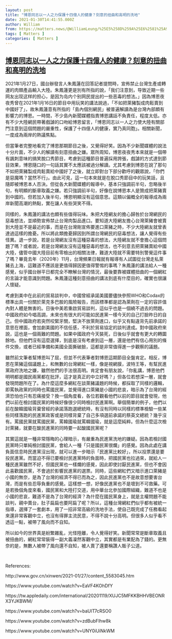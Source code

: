 ```yaml
---
layout: post
title: "博恩同志以一人之力保護十四億人的健康？刻意的扭曲和高明的洗地"
date: 2021-01-30T14:41:55.000Z
author: William
from: https://matters.news/@WilliamLeung/%25E5%258D%259A%25E6%2581%25A9%25E5%2590%258C%25E5%25BF%2597%25E4%25BB%25A5%25E4%25B8%2580%25E4%25BA%25BA%25E4%25B9%258B%25E5%258A%259B%25E4%25BF%259D%25E8%25AD%25B7%25E5%258D%2581%25E5%259B%259B%25E5%2584%2584%25E4%25BA%25BA%25E7%259A%2584%25E5%2581%25A5%25E5%25BA%25B7-%25E5%2588%25BB%25E6%2584%258F%25E7%259A%2584%25E6%2589%25AD%25E6%259B%25B2%25E5%2592%258C%25E9%25AB%2598%25E6%2598%258E%25E7%259A%2584%25E6%25B4%2597%25E5%259C%25B0-bafyreigvzlelwy6ntynag3mquk76vaqjfqcu7h6w6ywkboh6tvkickt3gi
tags: [ Matters ]
categories: [ Matters ]
---
```

<!--1612017715000-->
[博恩同志以一人之力保護十四億人的健康？刻意的扭曲和高明的洗地](https://matters.news/@WilliamLeung/%25E5%258D%259A%25E6%2581%25A9%25E5%2590%258C%25E5%25BF%2597%25E4%25BB%25A5%25E4%25B8%2580%25E4%25BA%25BA%25E4%25B9%258B%25E5%258A%259B%25E4%25BF%259D%25E8%25AD%25B7%25E5%258D%2581%25E5%259B%259B%25E5%2584%2584%25E4%25BA%25BA%25E7%259A%2584%25E5%2581%25A5%25E5%25BA%25B7-%25E5%2588%25BB%25E6%2584%258F%25E7%259A%2584%25E6%2589%25AD%25E6%259B%25B2%25E5%2592%258C%25E9%25AB%2598%25E6%2598%258E%25E7%259A%2584%25E6%25B4%2597%25E5%259C%25B0-bafyreigvzlelwy6ntynag3mquk76vaqjfqcu7h6w6ywkboh6tvkickt3gi)
------

<div>
<p>2021年1月27日，國台辦發言人朱鳳蓮在回答記者提問時，宣佈禁止台灣生產或轉運的肉類產品輸入大陸。朱鳳蓮更是別有所指的說，「我们注意到，导致近期一些网友出现这样的担心，是因为岛内个别网民提出的一些恶毒的想法。」因為博恩夜夜秀曾在2021年1月16日的節目中用玩笑的講法說過，「不如把萊豬製成肉鬆賣到中國好了」，故朱鳳蓮意有所指的「島內個別網民」被普遍解讀為是台灣內部頗有影響力的博恩。一時間，不少島內新聞媒體指責博恩講話不負責任，程度太低。亦有不少大陸網民帶著戲謔的口吻給博恩留言，「博恩同志以一人之力使大陸有關部門注意到這個問題的嚴重性，保護了十四億人的健康，實乃真同胞」。相關新聞，一度成為兩岸的熱議焦點。</p><p>但當筆者完整地看完了博恩那期節目之後，又覺得好笑。因為不少新聞媒體的說法十分片面，不少人的解讀有刻意扭曲之嫌。眾所周知，博恩夜夜秀本來就是一個帶有諷刺意味的搞笑脫口秀節目，考慮到這種節目普遍採用誇張，戲謔的方式達到節目效果，博恩隨口的一句話其實不太應該被過分解讀。尤其考慮到博恩在說了那句不如把萊豬製成肉鬆賣給中國好了之後，就立即對台下部分歡呼的觀眾說，「你們是惡魔嗎？當然不行」。由此可見，這一句本來就是在脫口秀節目中的玩笑話，且隨即被博恩本人否決。但從各大新聞媒體的報導中，基本只強調前半句，忽略後半句，有明顯的斷章取義之嫌。若只強調前半句，好像在說博恩本人是贊成把萊豬賣到中國的。但若加入後半句，博恩明顯沒有這個意思。這類以偏概全的報導成為兩岸新聞高潮的熱點，實在讓人有些哭笑不得。</p><p>同樣的，朱鳳蓮的講法也頗有些值得玩味。朱把大陸網友的擔心歸咎於台灣網民的惡毒想法，並順勢宣佈禁止台灣肉製品進口。要知道大陸網友擔心台灣萊豬會被賣到大陸並不是最近的事，而是在台灣剛宣佈要進口萊豬之時，不少大陸網友就曾表達過這樣的擔憂。所以將此類擔憂歸因到所謂台灣網民的惡毒想法，讓人覺得有些怪異。退一步說，若是台灣網友沒有這種惡毒的想法，大陸網友就不會擔心這個問題了嗎？或者說，若是台灣網友沒有這種惡毒的想法，也不刻意去把萊豬賣給中國大陸，儘管中國大陸目前有零檢出的相關法律，難道大陸就不需要特別警覺這件事了嗎？畢竟去年（2020年）11月，台灣頻果日報就有報導有人試圖從台灣走私萊豬去上海，這難道不應該是更值得歸因更值得警惕的事嗎？朱鳳蓮的講法給人一種感覺，似乎國台辦平日都完全不瞭解台灣的情況，最後要靠被媒體扭曲的一個網紅的言論才能意識到問題。朱鳳蓮這種刻意扭曲的講法到底有什麼目的，確實也很讓人懷疑。</p><p>考慮到美中在此前的貿易談判中，中國曾經承諾美國要儘快參照WHO和Codax的標準出具一份關於萊克多巴胺的風險報告，而該標準都是認為萊劑在一定的容許值內對人體是無害的。日後中美若重啟貿易談判，這似乎也是一個繞不過去的問題。中國政府如今唱高調，未來也有很大的可能如民進黨一樣今天的自己打臉昨日的自己。但中國政府若突然咬緊牙關，堅決不放萊劑進口，似乎又有點違背先前承諾的意思在裡面，會加劇美國的不信任感，不利於貿易協定的談判達成。對中國政府來說，這也是一個兩難的問題。如果中國政府今天裝死，日後似乎就會有更大的轉圜餘地。但他們沒有這麼選擇，到底是沒有考慮到這一層，還是他們有信心用別的條件交換，或者已經準備和美國全面撕破臉，這都是非常值得進一步觀察的議題。</p><p>雖然前文筆者幫博恩叫了屈，但並不代表筆者對博恩這期節目全盤肯定。相反，博恩在萊豬這個議題上，和無數的台灣網紅一樣，像是視網膜，波特王等，有幫民進黨政府洗地之嫌，雖然他們的手法很高明。肯定會有朋友說，「你亂講，博恩他們明明都是國民兩黨都在批評，這才是真正的中立好嗎？」但各位若想深一層，就會發現問題所在了。為什麼這麼多網紅在談萊豬議題的時候，都採取了同樣的邏輯，即罵執政黨的同時也罵國民黨，並覺得進口萊豬是小國的悲哀，暗示為了台灣的經濟恐怕也只有忍痛接受？換一個角度看，各位若觀看他們以前的節目就會發現，他們以前在檢討國民黨的時候好像很少同時檢討民進黨啊。舉個簡單的例子，他們以前在酸韓國瑜背棄曾經的承諾落跑選總統時，有沒有同時以同樣的標準檢驗一些某些同樣落跑的民進黨政客或是同樣背棄了自己多項選前承諾的蔡英文總統？幾乎沒有。罵國民黨就罵國民黨，罵韓國瑜就罵韓國瑜，就是這麼純粹。但為什麼這次檢討萊豬，就要在酸民進黨的同時要一起酸國民黨呢？</p><p>其實這就是一種非常隱晦的心理暗示，有嚴重為民進黨洗地的嫌疑。因為若檢討國民黨時只單純檢討國民黨，會給人一種「只是國民黨很爛」的感覺。因為此處在講負面信息時民進黨沒出現，就可以進一步暗示「民進黨比較好」，所以投票還是要投民進黨。而當迫不得已要檢討民進黨時的負面時，把國民黨也拉過來，就給人一種民進黨雖然不好，但國民黨也一樣爛的感覺，因此即使討厭民進黨，但也不會因此喜歡國民黨，不會過於影響民進黨的選票。同時，這些網紅們又暗示進口萊豬是小國的無奈，是為了台灣的經濟不得已而為之，因此民進黨也不是故意想要害台灣，而是有些忍辱負重的感覺。這樣想一想，好像民進黨也不是壞到不可救藥。可是若換個角度來看，國民黨和大陸打交道，用中華台北參加國際組織，難道不也是小國的悲哀，難道不是為了台灣的經濟？為什麼在國民黨身上，就是主權問題不能談判，親中賣台，肚子扁扁也要阿扁了呢？所以，這種台灣網紅們似乎都有被統一指導，選擇了一套劇本，用了一招非常高級的洗地手法，使自己既完成了任務看起來還非常客觀中立，也沒有得罪主流民意，不得不說十分高明。但很多人似乎看不透這一點，被帶了風向而不自知。</p><p>所以如今的世界真是紛繁雜亂，光怪陸離，令人覺得好笑。新聞常常是斷章取義且被扭曲的，網紅常常裝得一副大義凜然客觀中立，其實都是有業配為了錢的。更無奈的是，無數人被帶了風向還不自知，被人賣了還要稱讚人販子公道。</p><p><br></p><p>References:</p><p>http://www.gov.cn/xinwen/2021-01/27/content_5583045.htm</p><p>https://www.youtube.com/watch?v=EaVF4KOhDfY</p><p>https://tw.appledaily.com/international/20201119/XUJC5MFKKBHHVBEONRX3YJKBWM/</p><p>https://www.youtube.com/watch?v=baUlT7cRSO0</p><p>https://www.youtube.com/watch?v=zdBubFlhw8k</p><p>https://www.youtube.com/watch?v=UNY0iUiNkWM</p><p><br></p>
</div>
